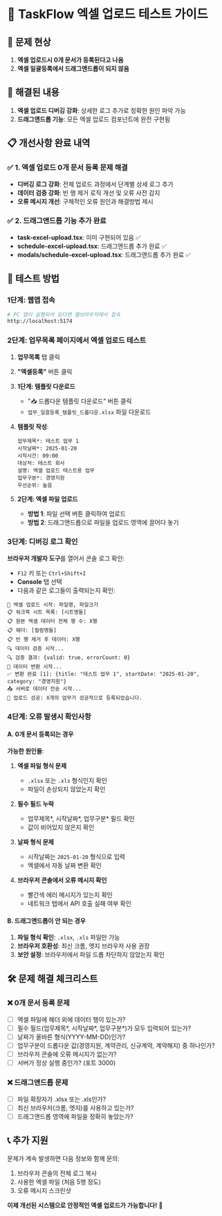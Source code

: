 # 🧪 TaskFlow 엑셀 업로드 테스트 가이드

## 🎯 문제 현상
1. **엑셀 업로드시 0개 문서가 등록된다고 나옴**
2. **엑셀 일괄등록에서 드래그앤드롭이 되지 않음**

## 🔧 해결된 내용
1. **엑셀 업로드 디버깅 강화**: 상세한 로그 추가로 정확한 원인 파악 가능
2. **드래그앤드롭 기능**: 모든 엑셀 업로드 컴포넌트에 완전 구현됨

## 📋 개선사항 완료 내역

### ✅ 1. 엑셀 업로드 0개 문서 등록 문제 해결
- **디버깅 로그 강화**: 전체 업로드 과정에서 단계별 상세 로그 추가
- **데이터 검증 강화**: 빈 행 제거 로직 개선 및 오류 사전 감지
- **오류 메시지 개선**: 구체적인 오류 원인과 해결방법 제시

### ✅ 2. 드래그앤드롭 기능 추가 완료
- **task-excel-upload.tsx**: 이미 구현되어 있음 ✅
- **schedule-excel-upload.tsx**: 드래그앤드롭 추가 완료 ✅
- **modals/schedule-excel-upload.tsx**: 드래그앤드롭 추가 완료 ✅

## 🧪 테스트 방법

### 1단계: 웹앱 접속
```bash
# PC 앱이 실행되어 있다면 웹브라우저에서 접속
http://localhost:5174
```

### 2단계: 업무목록 페이지에서 엑셀 업로드 테스트

1. **업무목록** 탭 클릭
2. **"엑셀등록"** 버튼 클릭
3. **1단계: 템플릿 다운로드**
   - "📥 드롭다운 템플릿 다운로드" 버튼 클릭
   - `업무_일괄등록_템플릿_드롭다운.xlsx` 파일 다운로드

4. **템플릿 작성**:
   ```
   업무제목*: 테스트 업무 1
   시작날짜*: 2025-01-20
   시작시간: 09:00
   대상처: 테스트 회사
   설명: 엑셀 업로드 테스트용 업무
   업무구분*: 경영지원
   우선순위: 높음
   ```

5. **2단계: 엑셀 파일 업로드**
   - **방법 1**: 파일 선택 버튼 클릭하여 업로드
   - **방법 2**: 드래그앤드롭으로 파일을 업로드 영역에 끌어다 놓기

### 3단계: 디버깅 로그 확인

**브라우저 개발자 도구**를 열어서 콘솔 로그 확인:
- `F12` 키 또는 `Ctrl+Shift+I`
- **Console** 탭 선택
- 다음과 같은 로그들이 출력되는지 확인:

```
🚀 엑셀 업로드 시작: 파일명, 파일크기
📋 워크북 시트 목록: [시트명들]
📋 원본 엑셀 데이터 전체 행 수: X행
📋 헤더: [컬럼명들]
📋 빈 행 제거 후 데이터: X행
🔍 데이터 검증 시작...
🔍 검증 결과: {valid: true, errorCount: 0}
🔄 데이터 변환 시작...
✅ 변환 완료 [1]: {title: "테스트 업무 1", startDate: "2025-01-20", category: "경영지원"}
📤 서버로 데이터 전송 시작...
🎉 업로드 성공: X개의 업무가 성공적으로 등록되었습니다.
```

### 4단계: 오류 발생시 확인사항

#### A. 0개 문서 등록되는 경우
**가능한 원인들**:
1. **엑셀 파일 형식 문제**
   - `.xlsx` 또는 `.xls` 형식인지 확인
   - 파일이 손상되지 않았는지 확인

2. **필수 필드 누락**
   - 업무제목*, 시작날짜*, 업무구분* 필드 확인
   - 값이 비어있지 않은지 확인

3. **날짜 형식 문제**
   - 시작날짜는 `2025-01-20` 형식으로 입력
   - 엑셀에서 자동 날짜 변환 확인

4. **브라우저 콘솔에서 오류 메시지 확인**
   - 빨간색 에러 메시지가 있는지 확인
   - 네트워크 탭에서 API 호출 실패 여부 확인

#### B. 드래그앤드롭이 안 되는 경우
1. **파일 형식 확인**: `.xlsx`, `.xls` 파일만 가능
2. **브라우저 호환성**: 최신 크롬, 엣지 브라우저 사용 권장
3. **보안 설정**: 브라우저에서 파일 드롭 차단하지 않았는지 확인

## 🛠️ 문제 해결 체크리스트

### ❌ 0개 문서 등록 문제
- [ ] 엑셀 파일에 헤더 외에 데이터 행이 있는가?
- [ ] 필수 필드(업무제목*, 시작날짜*, 업무구분*)가 모두 입력되어 있는가?
- [ ] 날짜가 올바른 형식(YYYY-MM-DD)인가?
- [ ] 업무구분이 드롭다운 값(경영지원, 계약관리, 신규계약, 계약해지) 중 하나인가?
- [ ] 브라우저 콘솔에 오류 메시지가 없는가?
- [ ] 서버가 정상 실행 중인가? (포트 3000)

### ❌ 드래그앤드롭 문제  
- [ ] 파일 확장자가 .xlsx 또는 .xls인가?
- [ ] 최신 브라우저(크롬, 엣지)를 사용하고 있는가?
- [ ] 드래그앤드롭 영역에 파일을 정확히 놓았는가?

## 📞 추가 지원

문제가 계속 발생하면 다음 정보와 함께 문의:
1. 브라우저 콘솔의 전체 로그 복사
2. 사용한 엑셀 파일 (처음 5행 정도)
3. 오류 메시지 스크린샷

**이제 개선된 시스템으로 안정적인 엑셀 업로드가 가능합니다!** 🎉 